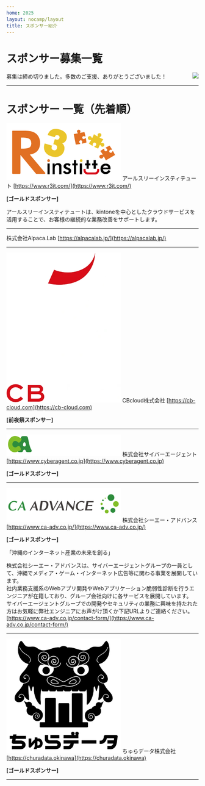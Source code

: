 ```yaml
---
home: 2025
layout: nocamp/layout
title: スポンサー紹介
---
```


# スポンサー募集一覧

<img src="/img/2015/10497446_833368266702301_2058758081536543300_o.jpg" align="right">

募集は締め切りました。多数のご支援、ありがとうございました！

-----

# スポンサー 一覧（先着順）

![](/img/2025/sponsors/r3.png) アールスリーインスティテュート [https://www.r3it.com/](https://www.r3it.com/)

**[ゴールドスポンサー]**

アールスリーインスティテュートは、kintoneを中心としたクラウドサービスを活用することで、お客様の継続的な業務改善をサポートします。

-----

株式会社Alpaca.Lab [https://alpacalab.jp/](https://alpacalab.jp/)



-----

![](/img/2025/sponsors/cb-cloud.webp) CBcloud株式会社 [https://cb-cloud.com](https://cb-cloud.com)

**[前夜祭スポンサー]**


-----

![](/img/2025/sponsors/logo_CyberAgent_02_Wh_RGB.png) 株式会社サイバーエージェント [https://www.cyberagent.co.jp](https://www.cyberagent.co.jp)

**[ゴールドスポンサー]**



-----


![](/img/2025/sponsors/CAAD_LOGO_fix.png) 株式会社シーエー・アドバンス [https://www.ca-adv.co.jp/](https://www.ca-adv.co.jp/)

**[ゴールドスポンサー]**

「沖縄のインターネット産業の未来を創る」

株式会社シーエー・アドバンスは、サイバーエージェントグループの一員として、沖縄でメディア・ゲーム・インターネット広告等に関わる事業を展開しています。  
社内業務支援系のWebアプリ開発やWebアプリケーション脆弱性診断を行うエンジニアが在籍しており、グループ会社向けに各サービスを展開しています。  
サイバーエージェントグループでの開発やセキュリティの業務に興味を持たれた方はお気軽に弊社エンジニアにお声がけ頂くか下記URLよりご連絡ください。  
[https://www.ca-adv.co.jp/contact-form/](https://www.ca-adv.co.jp/contact-form/)

-----

![](/img/2025/sponsors/churadata_logo_.png) ちゅらデータ株式会社 [https://churadata.okinawa](https://churadata.okinawa)

**[ゴールドスポンサー]**


-----

